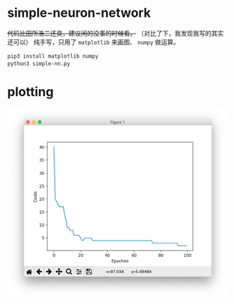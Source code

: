 # simple-neuron-network

~~代码比田所浩二还臭，建议闲的没事的时候看。~~
（对比了下，我发现我写的其实还可以）
纯手写，只用了 `matplotlib` 来画图、 `numpy` 做运算。

```sh
pip3 install matplotlib numpy
python3 simple-nn.py
```

# plotting

![](https://github.com/Sheey11/simple-neuron-network/blob/master/img/plot.png)
